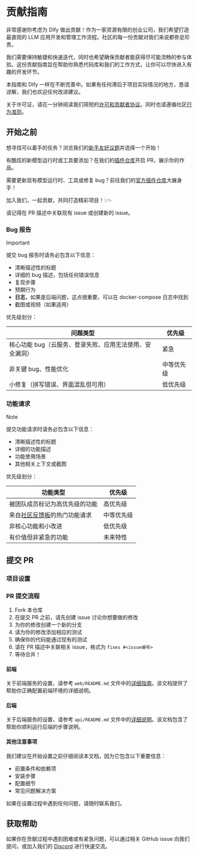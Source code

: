 # 贡献指南

非常感谢你考虑为 Dify 做出贡献！作为一家资源有限的创业公司，我们希望打造最直观的 LLM 应用开发和管理工作流程。社区的每一份贡献对我们来说都弥足珍贵。

我们需要保持敏捷和快速迭代，同时也希望确保贡献者能获得尽可能流畅的参与体验。这份贡献指南旨在帮助你熟悉代码库和我们的工作方式，让你可以尽快进入有趣的开发环节。

本指南和 Dify 一样在不断完善中。如果有任何滞后于项目实际情况的地方，恳请谅解，我们也欢迎任何改进建议。

关于许可证，请花一分钟阅读我们简短的[许可和贡献者协议](../../LICENSE)。同时也请遵循社区[行为准则](https://github.com/langgenius/.github/blob/main/CODE_OF_CONDUCT.md)。

## 开始之前

想寻找可以着手的任务？浏览我们的[新手友好议题](https://github.com/langgenius/dify/issues?q=is%3Aissue%20state%3Aopen%20label%3A%22good%20first%20issue%22)并选择一个开始！

有酷炫的新模型运行时或工具要添加？在我们的[插件仓库](https://github.com/langgenius/dify-plugins)开启 PR，展示你的作品。

需要更新现有模型运行时、工具或修复 bug？前往我们的[官方插件仓库](https://github.com/langgenius/dify-official-plugins)大展身手！

加入我们，一起贡献，共同打造精彩项目！💡✨

请记得在 PR 描述中关联现有 issue 或创建新的 issue。

### Bug 报告

> [!IMPORTANT]
> 提交 bug 报告时请务必包含以下信息：

- 清晰描述性的标题
- 详细的 bug 描述，包括任何错误信息
- 复现步骤
- 预期行为
- **日志**，如果是后端问题，这点很重要，可以在 docker-compose 日志中找到
- 截图或视频（如果适用）

优先级划分：

| 问题类型 | 优先级 |
| -------------------------------------------------- | ---------- |
| 核心功能 bug（云服务、登录失败、应用无法使用、安全漏洞） | 紧急 |
| 非关键 bug、性能优化 | 中等优先级 |
| 小修复（拼写错误、界面混乱但可用） | 低优先级 |

### 功能请求

> [!NOTE]
> 提交功能请求时请务必包含以下信息：

- 清晰描述性的标题
- 详细的功能描述
- 功能使用场景
- 其他相关上下文或截图

优先级划分：

| 功能类型 | 优先级 |
| -------------------------------------------------- | ---------- |
| 被团队成员标记为高优先级的功能 | 高优先级 |
| 来自[社区反馈板](https://github.com/langgenius/dify/discussions/categories/feedbacks)的热门功能请求 | 中等优先级 |
| 非核心功能和小改进 | 低优先级 |
| 有价值但非紧急的功能 | 未来特性 |

## 提交 PR

### 项目设置

### PR 提交流程

1. Fork 本仓库
1. 在提交 PR 之前，请先创建 issue 讨论你想要做的修改
1. 为你的修改创建一个新的分支
1. 请为你的修改添加相应的测试
1. 确保你的代码能通过现有的测试
1. 请在 PR 描述中关联相关 issue，格式为 `fixes #<issue编号>`
1. 等待合并！

#### 前端

关于前端服务的设置，请参考 `web/README.md` 文件中的[详细指南](https://github.com/langgenius/dify/blob/main/web/README.md)。该文档提供了帮助你正确配置前端环境的详细说明。

#### 后端

关于后端服务的设置，请参考 `api/README.md` 文件中的[详细说明](https://github.com/langgenius/dify/blob/main/api/README.md)。该文档包含了帮助你顺利运行后端的步骤说明。

#### 其他注意事项

我们建议在开始设置之前仔细阅读本文档，因为它包含以下重要信息：

- 前置条件和依赖项
- 安装步骤
- 配置细节
- 常见问题解决方案

如果在设置过程中遇到任何问题，请随时联系我们。

## 获取帮助

如果你在贡献过程中遇到困难或有紧急问题，可以通过相关 GitHub issue 向我们提问，或加入我们的 [Discord](https://discord.gg/8Tpq4AcN9c) 进行快速交流。
